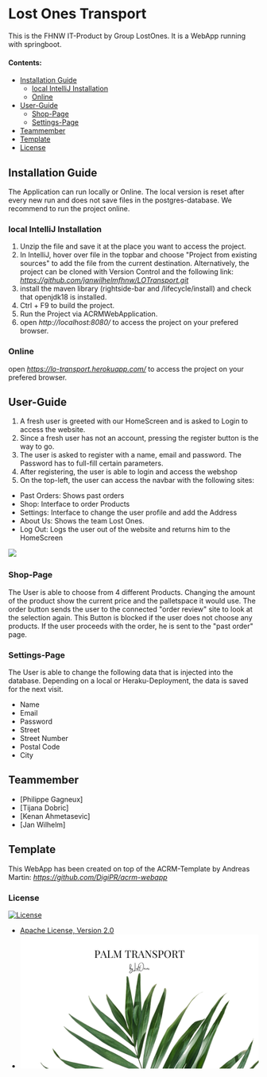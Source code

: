 # Lost Ones Transport

This is the FHNW IT-Product by Group LostOnes. It is a WebApp running with springboot.


#### Contents:
- [Installation Guide](#installation-guide)
  - [local IntelliJ Installation](#local-intellij-installation)
  - [Online](#online)
- [User-Guide](#user-guide)
  - [Shop-Page](#shop-page)
  - [Settings-Page](#settings-page)
- [Teammember](#teammember)
- [Template](#template)
- [License](#License)
 

## Installation Guide

The Application can run locally or Online. The local version is reset after every new run and does not save files in the postgres-database.
We recommend to run the project online.

### local IntelliJ Installation
1. Unzip the file and save it at the place you want to access the project.
2. In IntelliJ, hover over file in the topbar and choose "Project from existing sources" to add the file from the current destination. Alternatively, the project can be cloned with Version Control and the following link: *https://github.com/janwilhelmfhnw/LOTransport.git*
3. install the maven library (rightside-bar and /lifecycle/install) and check that openjdk18 is installed.
4. Ctrl + F9 to build the project.
5. Run the Project via ACRMWebApplication.
6. open *http://localhost:8080/* to access the project on your prefered browser.


### Online 

open *https://lo-transport.herokuapp.com/*  to access the project on your prefered browser.

## User-Guide

1. A fresh user is greeted with our HomeScreen and is asked to Login to access the website.
2. Since a fresh user has not an account, pressing the register button is the way to go.
3. The user is asked to register with a name, email and password. The Password has to full-fill certain parameters.
4. After registering, the user is able to login and access the webshop
5. On the top-left, the user can access the navbar with the following sites:
- Past Orders: Shows past orders
- Shop: Interface to order Products
- Settings: Interface to change the user profile and add the Address
- About Us: Shows the team Lost Ones.
- Log Out: Logs the user out of the website and returns him to the HomeScreen

![](images/home.png)


### Shop-Page

The User is able to choose from 4 different Products. Changing the amount of the product show the current price and the palletspace it would use.
The order button sends the user to the connected "order review" site to look at the selection again. This Button is blocked if the user does not choose any products. If the user proceeds with the order, he is sent to the "past order" page.

### Settings-Page

The User is able to change the following data that is injected into the database. Depending on a local or Heraku-Deployment, the data is saved for the next visit.
- Name
- Email
- Password
- Street
- Street Number
- Postal Code
- City


## Teammember
- [Philippe Gagneux]
- [Tijana Dobric]
- [Kenan Ahmetasevic]
- [Jan Wilhelm]

## Template
This WebApp has been created on top of the ACRM-Template by Andreas Martin: *https://github.com/DigiPR/acrm-webapp*


### License
[![License](https://img.shields.io/:license-apache-blue.svg)](http://www.apache.org/licenses/LICENSE-2.0.html)
- [Apache License, Version 2.0](blob/master/LICENSE)
- ![](images/logo.png)